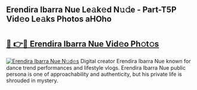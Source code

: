## Erendira Ibarra Nue Le𝚊k𝚎d N𝚞𝚍e - Part-T5P Vid𝚎o Le𝚊ks Photos aHOho

# <h2><a href="http://fb9uic.evod.top/?m=Erendira+Ibarra+Nue">🔗 👉🔴 Erendira Ibarra Nue Vid𝚎o Ph𝚘t𝚘s</a></h2>

[![Erendira Ibarra Nue N𝚞d𝚎s](https://i.imgur.com/8V9OHl7.gif)](http://fb9uic.evod.top/?m=Erendira+Ibarra+Nue)
Digital creator Erendira Ibarra Nue known for dance trend performances and lifestyle vlogs. Erendira Ibarra Nue public persona is one of approachability and authenticity, but his private life is shrouded in mystery. 

